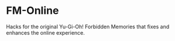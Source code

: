 # FM-Online
Hacks for the original Yu-Gi-Oh! Forbidden Memories that fixes and enhances the online experience.
